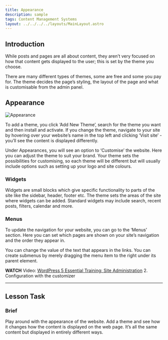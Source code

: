 ```yaml
---
title: Appearance
description: sample
tags: Content Management Systems
layout: ../../../../layouts/MainLayout.astro
---
```


## Introduction

While posts and pages are all about content, they aren’t very focused on how that content gets displayed to the user; this is set by the theme you choose.

There are many different types of themes, some are free and some you pay for. The theme decides the page’s styling, the layout of the page and what is customisable from the admin panel.

## Appearance

![Appearance](/images/cms/1-4-appearance.jpg)

To add a theme, you click ‘Add New Theme’, search for the theme you want and then install and activate. If you change the theme, navigate to your site by hovering over your website’s name in the top left and clicking ‘Visit site’ - you’ll see the content is displayed differently.

Under Appearances, you will see an option to ‘Customise’ the website. Here you can adjust the theme to suit your brand. Your theme sets the possibilities for customising, so each theme will be different but will usually include options such as setting up your logo and site colours.

### Widgets

Widgets are small blocks which give specific functionality to parts of the site like the sidebar, header, footer etc. The theme sets the areas of the site where widgets can be added. Standard widgets may include search, recent posts, filters, calendar and more.

### Menus

To update the navigation for your website, you can go to the ‘Menus’ section. Here you can set which pages are shown on your site’s navigation and the order they appear in.

You can change the value of the text that appears in the links. You can create submenus by merely dragging the menu item to the right under its parent element.

**WATCH** Video: [WordPress 5 Essential Training: Site Administration](https://www.linkedin.com/learning/wordpress-5-essential-training-site-administration/site-identity?u=43268076) 2. Configuration with the customizer

<hr>

## Lesson Task

### Brief

Play around with the appearance of the website. Add a theme and see how it changes how the content is displayed on the web page. It’s all the same content but displayed in entirely different ways.
